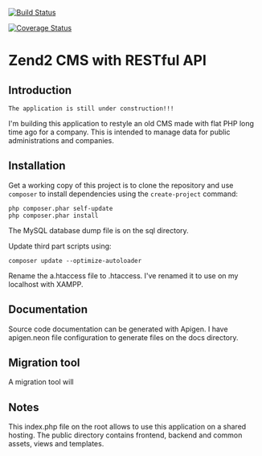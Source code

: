 [![Build Status](https://travis-ci.org/andreafiori/zend2-cms-with-restful-api.svg?branch=master)](https://travis-ci.org/andreafiori/zend2-cms-with-restful-api)

[![Coverage Status](https://coveralls.io/repos/andreafiori/zend2-cms-with-restful-api/badge.png)](https://coveralls.io/r/andreafiori/zend2-cms-with-restful-api)

Zend2 CMS with RESTful API
===============================

Introduction
--------------

    The application is still under construction!!!

I'm building this application to restyle an old CMS made with flat PHP long time ago for a company.
This is intended to manage data for public administrations and companies.

Installation
-------------------

Get a working copy of this project is to clone the repository and use `composer` to install dependencies using the `create-project` command:

    php composer.phar self-update
    php composer.phar install

The MySQL database dump file is on the sql directory.

Update third part scripts using:
    
    composer update --optimize-autoloader

Rename the a.htaccess file to .htaccess. I've renamed it to use on my localhost with XAMPP.

Documentation
-------------------

Source code documentation can be generated with Apigen.
I have apigen.neon file configuration to generate files on the docs directory.

Migration tool
-------------------

A migration tool will 

Notes
------------

This index.php file on the root allows to use this application on a shared hosting.
The public directory contains frontend, backend and common assets, views and templates.
